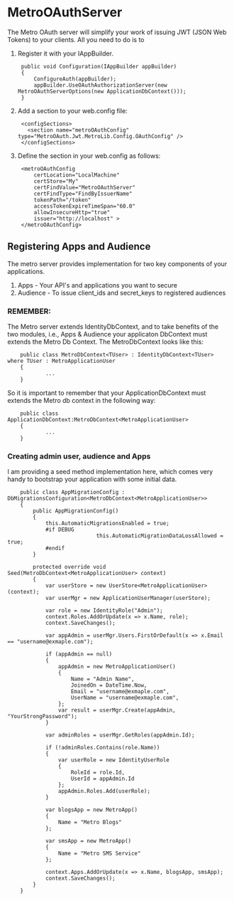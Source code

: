 # MetroOAuthServer

The Metro OAuth server will simplify your work of issuing JWT (JSON Web Tokens) to your clients. All you need to do is to 

1. Register it with your IAppBuilder.

        public void Configuration(IAppBuilder appBuilder)
        {
            ConfigureAuth(appBuilder);
            appBuilder.UseOAuthAuthorizationServer(new MetroOAuthServerOptions(new ApplicationDbContext()));
        }
        
2. Add a section to your web.config file:
      
        <configSections>
          <section name="metroOAuthConfig" type="MetroOAuth.Jwt.MetroLib.Config.OAuthConfig" />
        </configSections>

3. Define the section in your web.config as follows:

        <metroOAuthConfig
            certLocation="LocalMachine"
            certStore="My" 
            certFindValue="MetroOAuthServer"
            certFindType="FindByIssuerName"
            tokenPath="/token"
            accessTokenExpireTimeSpan="60.0"
            allowInsecureHttp="true"
            issuer="http://localhost" >
        </metroOAuthConfig>
        
## Registering Apps and Audience ##
The metro server provides implementation for two key components of your applications.

1. Apps - Your API's and applications you want to secure
2. Audience - To issue client_ids and secret_keys to registered audiences

### REMEMBER: ###

The Metro server extends IdentityDbContext, and to take benefits of the two modules, i.e., Apps & Audience your applicaton DbContext must extends the Metro Db Context. The MetroDbContext looks like this:

        public class MetroDbContext<TUser> : IdentityDbContext<TUser> where TUser : MetroApplicationUser
        {
                ...
        }

So it is important to remember that your ApplicationDbContext must extends the Metro db context in the following way:

        public class ApplicationDbContext:MetroDbContext<MetroApplicationUser>
        {
                ...
        }

### Creating admin user, audience and Apps ###

I am providing a seed method implementation here, which comes very handy to bootstrap your application with some initial data.

        public class AppMigrationConfig : DbMigrationsConfiguration<MetroDbContext<MetroApplicationUser>>
        {
            public AppMigrationConfig()
            {
                this.AutomaticMigrationsEnabled = true;
                #if DEBUG
                                this.AutomaticMigrationDataLossAllowed = true;
                #endif
            }

            protected override void Seed(MetroDbContext<MetroApplicationUser> context)
            {
                var userStore = new UserStore<MetroApplicationUser>(context);
                var userMgr = new ApplicationUserManager(userStore);

                var role = new IdentityRole("Admin");
                context.Roles.AddOrUpdate(x => x.Name, role);
                context.SaveChanges();

                var appAdmin = userMgr.Users.FirstOrDefault(x => x.Email == "username@exmaple.com");

                if (appAdmin == null)
                {
                    appAdmin = new MetroApplicationUser()
                    {
                        Name = "Admin Name",
                        JoinedOn = DateTime.Now,
                        Email = "username@exmaple.com",
                        UserName = "username@exmaple.com",
                    };
                    var result = userMgr.Create(appAdmin, "YourStrongPassword");
                }

                var adminRoles = userMgr.GetRoles(appAdmin.Id);

                if (!adminRoles.Contains(role.Name))
                {
                    var userRole = new IdentityUserRole
                    {
                        RoleId = role.Id,
                        UserId = appAdmin.Id
                    };
                    appAdmin.Roles.Add(userRole);
                }

                var blogsApp = new MetroApp()
                {
                    Name = "Metro Blogs"
                };

                var smsApp = new MetroApp()
                {
                    Name = "Metro SMS Service"
                };

                context.Apps.AddOrUpdate(x => x.Name, blogsApp, smsApp);
                context.SaveChanges();
            }
        }
